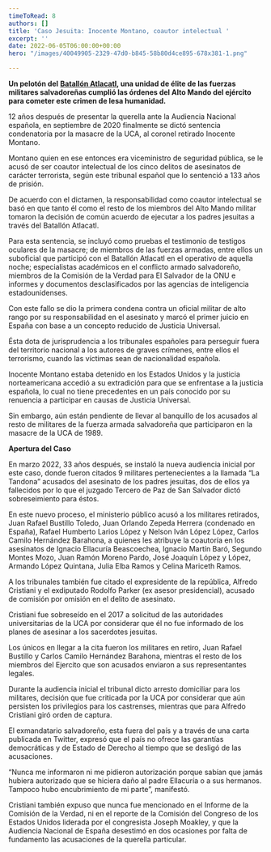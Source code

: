 ```yaml
---
timeToRead: 8
authors: []
title: 'Caso Jesuita: Inocente Montano, coautor intelectual '
excerpt: ''
date: 2022-06-05T06:00:00+00:00
hero: "/images/40049905-2329-47d0-b845-58b80d4ce895-678x381-1.png"

---
```

**Un pelotón del** [**Batallón Atlacatl**](https://wikisivar.com/masacre-de-los-sacerdotes-jesuitas/)**, una unidad de élite de las fuerzas militares salvadoreñas cumplió las órdenes del Alto Mando del ejército para cometer este crimen de lesa humanidad.**

12 años después de presentar la querella ante la Audiencia Nacional española, en septiembre de 2020 finalmente se dictó sentencia condenatoria por la masacre de la UCA, al coronel retirado Inocente Montano.

Montano quien en ese entonces era viceministro de seguridad pública, se le acusó de ser coautor intelectual de los cinco delitos de asesinatos de carácter terrorista, según este tribunal español que lo sentenció a 133 años de prisión.

De acuerdo con el dictamen, la responsabilidad como coautor intelectual se basó en que tanto él como el resto de los miembros del Alto Mando militar tomaron la decisión de común acuerdo de ejecutar a los padres jesuitas a través del Batallón Atlacatl.

Para esta sentencia, se incluyó como pruebas el testimonio de testigos oculares de la masacre; de miembros de las fuerzas armadas, entre ellos un suboficial que participó con el Batallón Atlacatl en el operativo de aquella noche; especialistas académicos en el conflicto armado salvadoreño, miembros de la Comisión de la Verdad para El Salvador de la ONU e informes y documentos desclasificados por las agencias de inteligencia estadounidenses.

Con este fallo se dio la primera condena contra un oficial militar de alto rango por su responsabilidad en el asesinato y marcó el primer juicio en España con base a un concepto reducido de Justicia Universal.

Ésta dota de jurisprudencia a los tribunales españoles para perseguir fuera del territorio nacional a los autores de graves crímenes, entre ellos el terrorismo, cuando las víctimas sean de nacionalidad española.

Inocente Montano estaba detenido en los Estados Unidos y la justicia norteamericana accedió a su extradición para que se enfrentase a la justicia española, lo cual no tiene precedentes en un país conocido por su renuencia a participar en causas de Justicia Universal.

Sin embargo, aún están pendiente de llevar al banquillo de los acusados al resto de militares de la fuerza armada salvadoreña que participaron en la masacre de la UCA de 1989.

**Apertura del Caso**

En marzo 2022, 33 años después, se instaló la nueva audiencia inicial por este caso, donde fueron citados 9 militares pertenecientes a la llamada “La Tandona” acusados del asesinato de los padres jesuitas, dos de ellos ya fallecidos por lo que el juzgado Tercero de Paz de San Salvador dictó sobreseimiento para éstos.

En este nuevo proceso, el ministerio público acusó a los militares retirados, Juan Rafael Bustillo Toledo, Juan Orlando Zepeda Herrera (condenado en España), Rafael Humberto Larios López y Nelson Iván López López, Carlos Camilo Hernández Barahona, a quienes les atribuye la coautoría en los asesinatos de Ignacio Ellacuría Beascoechea, Ignacio Martín Baró, Segundo Montes Mozo, Juan Ramón Moreno Pardo, José Joaquín López y López, Armando López Quintana, Julia Elba Ramos y Celina Mariceth Ramos.

A los tribunales también fue citado el expresidente de la república, Alfredo Cristiani y el exdiputado Rodolfo Parker (ex asesor presidencial), acusado de comisión por omisión en el delito de asesinato.

Cristiani fue sobreseído en el 2017 a solicitud de las autoridades universitarias de la UCA por considerar que él no fue informado de los planes de asesinar a los sacerdotes jesuitas.

Los únicos en llegar a la cita fueron los militares en retiro, Juan Rafael Bustillo y Carlos Camilo Hernández Barahona, mientras el resto de los miembros del Ejercito que son acusados enviaron a sus representantes legales.

Durante la audiencia inicial el tribunal dicto arresto domiciliar para los militares, decisión que fue criticada por la UCA por considerar que aún persisten los privilegios para los castrenses, mientras que para Alfredo Cristiani giró orden de captura.

El exmandatario salvadoreño, esta fuera del país y a través de una carta publicada en Twitter, expresó que el país no ofrece las garantías democráticas y de Estado de Derecho al tiempo que se desligó de las acusaciones.

“Nunca me informaron ni me pidieron autorización porque sabían que jamás hubiera autorizado que se hiciera daño al padre Ellacuría o a sus hermanos. Tampoco hubo encubrimiento de mi parte”, manifestó.

Cristiani también expuso que nunca fue mencionado en el Informe de la Comisión de la Verdad, ni en el reporte de la Comisión del Congreso de los Estados Unidos liderada por el congresista Joseph Moakley, y que la Audiencia Nacional de España desestimó en dos ocasiones por falta de fundamento las acusaciones de la querella particular.